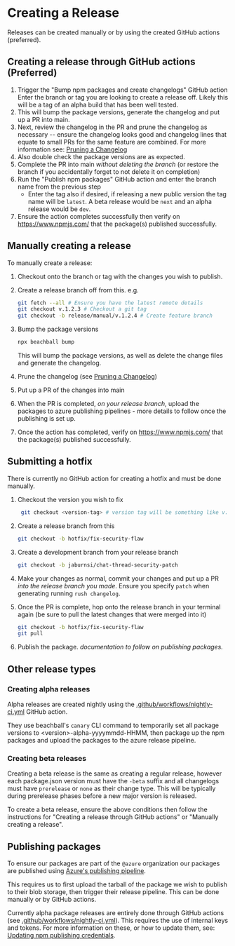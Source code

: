 # Creating a Release

Releases can be created manually or by using the created GitHub actions (preferred).

## Creating a release through GitHub actions (Preferred)

1. Trigger the "Bump npm packages and create changelogs" GitHub action
    Enter the branch or tag you are looking to create a release off. Likely this will be a tag of an alpha build that has been well tested.
1. This will bump the package versions, generate the changelog and put up a PR into main.
1. Next, review the changelog in the PR and prune the changelog as necessary -- ensure the changelog looks good and changelog lines that equate to small PRs for the same feature are combined. For more information see: [Pruning a Changelog](../references/pruning-a-changelog.md)
1. Also double check the package versions are as expected.
1. Complete the PR into main _without deleting the branch_ (or restore the branch if you accidentally forget to not delete it on completion)
1. Run the "Publish npm packages" GitHub action and enter the branch name from the previous step
    * Enter the tag also if desired, if releasing a new public version the tag name will be `latest`. A beta release would be `next` and an alpha release would be `dev`.
1. Ensure the action completes successfully then verify on <https://www.npmjs.com/> that the package(s) published successfully.

## Manually creating a release

To manually create a release:

1. Checkout onto the branch or tag with the changes you wish to publish.
1. Create a release branch off from this. e.g.

    ```bash
    git fetch --all # Ensure you have the latest remote details
    git checkout v.1.2.3 # Checkout a git tag
    git checkout -b release/manual/v.1.2.4 # Create feature branch
    ```

1. Bump the package versions

    ```bash
    npx beachball bump
    ```

    This will bump the package versions, as well as delete the change files and generate the changelog.
1. Prune the changelog (see [Pruning a Changelog](../references/pruning-a-changelog.md))
1. Put up a PR of the changes into main
1. When the PR is completed, _on your release branch_, upload the packages to azure publishing pipelines - more details to follow once the publishing is set up.
1. Once the action has completed, verify on <https://www.npmjs.com/> that the package(s) published successfully.

## Submitting a hotfix

There is currently no GitHub action for creating a hotfix and must be done manually.

1. Checkout the version you wish to fix

    ```bash
     git checkout <version-tag> # version tag will be something like v.1.2.3
    ```

1. Create a release branch from this

    ```bash
    git checkout -b hotfix/fix-security-flaw
    ```

1. Create a development branch from your release branch

    ```bash
    git checkout -b jaburnsi/chat-thread-security-patch
    ```

1. Make your changes as normal, commit your changes and put up a PR _into the release branch you made_. Ensure you specify `patch` when generating running `rush changelog`.

1. Once the PR is complete, hop onto the release branch in your terminal again (be sure to pull the latest changes that were merged into it)

    ```bash
    git checkout -b hotfix/fix-security-flaw
    git pull
    ```

1. Publish the package. _documentation to follow on publishing packages._

## Other release types

### Creating alpha releases

Alpha releases are created nightly using the [.github/workflows/nightly-ci.yml](https://github.com/Azure/communication-ui-library/blob/main/.github/workflows/nightly-ci.yml) GitHub action.

They use beachball's `canary` CLI command to temporarily set all package versions to \<version\>-alpha-yyyymmdd-HHMM, then package up the npm packages and upload the packages to the azure release pipeline.

### Creating beta releases

Creating a beta release is the same as creating a regular release, however each package.json version must have the `-beta` suffix and all changelogs must have `prerelease` or `none` as their change type. This will be typically during prerelease phases before a new major version is released.

To create a beta release, ensure the above conditions then follow the instructions for "Creating a release through GitHub actions" or "Manually creating a release".

## Publishing packages

To ensure our packages are part of the `@azure` organization our packages are published using [Azure's publishing pipeline](https://dev.azure.com/azure-sdk/internal/_wiki/wikis/internal.wiki/1/Partner-Release-Pipeline).

This requires us to first upload the tarball of the package we wish to publish to their blob storage, then trigger their release pipeline. This can be done manually or by GitHub actions.

Currently alpha package releases are entirely done through GitHub actions (see [.github/workflows/nightly-ci.yml](https://github.com/Azure/communication-ui-library/blob/main/.github/workflows/nightly-ci.yml)). This requires the use of internal keys and tokens. For more information on these, or how to update them, see: [Updating npm publishing credentials](../references/updating-npm-publishing-credentials.md).
